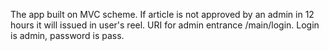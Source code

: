 The app built on MVC scheme. If article is not approved by an admin in 12 hours it will issued in user's reel. URI for admin entrance /main/login. Login is admin, password is pass.
